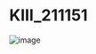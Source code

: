 # KIII_211151
![image](https://github.com/ristov663/KIII_211151/assets/108486225/5eafddef-4bfe-4cf1-83db-2da85510dac4)
